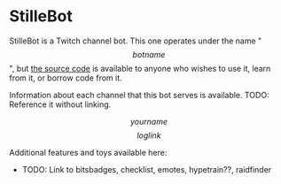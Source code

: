 # StilleBot

StilleBot is a Twitch channel bot. This one operates under the name "$$botname$$",
but [the source code](https://github.com/rosuav/stillebot) is available to anyone
who wishes to use it, learn from it, or borrow code from it.

Information about each channel that this bot serves is available. TODO: Reference
it without linking.

$$yourname$$ $$loglink$$

Additional features and toys available here:
* TODO: Link to bitsbadges, checklist, emotes, hypetrain??, raidfinder
